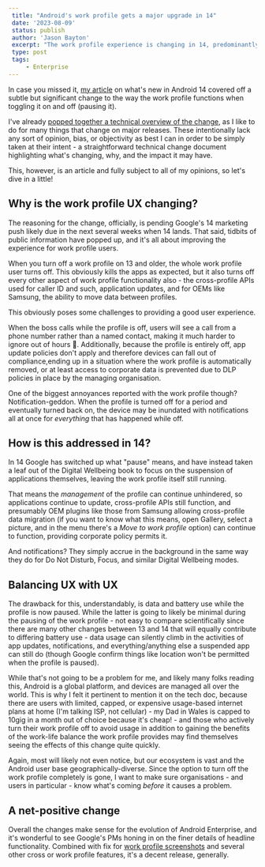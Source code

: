 ```yaml
---
 title: "Android's work profile gets a major upgrade in 14"
 date: '2023-08-09'
 status: publish 
 author: 'Jason Bayton' 
 excerpt: "The work profile experience is changing in 14, predominantly for the better. Here's a quick overview on what to expect." 
 type: post 
 tags: 
     - Enterprise 
---
```

In case you missed it, [my article](/blog/2023/04/android-enterprise-in-android-14/) on what's new in Android 14 covered off a subtle but significant change to the way the work profile functions when toggling it on and off (pausing it).

I've already [popped together a technical overview of the change](/android/android-14-work-profile-behaviour/), as I like to do for many things that change on major releases. These intentionally lack any sort of opinion, bias, or objectivity as best I can in order to be simply taken at their intent - a straightforward technical change document highlighting what's changing, why, and the impact it may have.

This, however, is an article and fully subject to all of my opinions, so let's dive in a little!

## Why is the work profile UX changing?

The reasoning for the change, officially, is pending Google's 14 marketing push likely due in the next several weeks when 14 lands. That said, tidbits of public information have popped up, and it's all about improving the experience for work profile users.

When you turn off a work profile on 13 and older, the whole work profile user turns off. This obviously kills the apps as expected, but it also turns off every other aspect of work profile functionality also - the cross-profile APIs used for caller ID and such, application updates, and for OEMs like Samsung, the ability to move data between profiles.

This obviously poses some challenges to providing a good user experience.

When the boss calls while the profile is off, users will see a call from a phone number rather than a named contact, making it much harder to ignore out of hours 🙂. Additionally, because the profile is entirely off, app update policies don't apply and therefore devices can fall out of compliance,ending up in a situation where the work profile is automatically removed, or at least access to corporate data is prevented due to DLP policies in place by the managing organisation.

One of the biggest annoyances reported with the work profile though? Notification-geddon. When the profile is turned off for a period and eventually turned back on, the device may be inundated with notifications all at once for _everything_ that has happened while off. 

## How is this addressed in 14?

In 14 Google has switched up what "pause" means, and have instead taken a leaf out of the Digital Wellbeing book to focus on the suspension of applications themselves, leaving the work profile itself still running.

That means the _management_ of the profile can continue unhindered, so applications continue to update, cross-profile APIs still function, and presumably OEM plugins like those from Samsung allowing cross-profile data migration (if you want to know what this means, open Gallery, select a picture, and in the menu there's a _Move to work profile_ option) can continue to function, providing corporate policy permits it.

And notifications? They simply accrue in the background in the same way they do for Do Not Disturb, Focus, and similar Digital Wellbeing modes. 

## Balancing UX with UX

The drawback for this, understandably, is data and battery use while the profile is now paused. While the latter is going to likely be minimal during the pausing of the work profile - not easy to compare scientifically since there are many other changes between 13 and 14 that will equally contribute to differing battery use - data usage can silently climb in the activities of app updates, notifications, and everything/anything else a suspended app can still do (though Google confirm things like location won't be permitted when the profile is paused).

While that's not going to be a problem for me, and likely many folks reading this, Android is a global platform, and devices are managed all over the world. This is why I felt it pertinent to mention it on the tech doc, because there are users with limited, capped, or expensive usage-based internet plans at home (I'm talking ISP, not cellular) - my Dad in Wales is capped to 10gig in a month out of choice because it's cheap! - and those who actively turn their work profile off to avoid usage in addition to gaining the benefits of the work-life balance the work profile provides may find themselves seeing the effects of this change quite quickly.

Again, most will likely not even notice, but our ecosystem is vast and the Android user base geographically-diverse. Since the option to turn off the work profile completely is gone, I want to make sure organisations - and users in particular - know what's coming _before_ it causes a problem.

## A net-positive change

Overall the changes make sense for the evolution of Android Enterprise, and it's wonderful to see Google's PMs honing in on the finer details of headline functionality. Combined with fix for [work profile screenshots](/blog/2023/04/android-enterprise-in-android-14/#correct-saving-of-screenshots-for-work-profile-applications) and several other cross or work profile features, it's a decent release, generally.